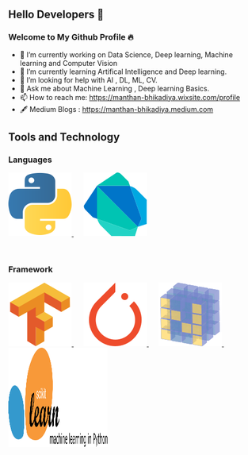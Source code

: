 ## Hello Developers 🧠
### Welcome to My Github Profile 🔥

- 🔭 I’m currently working on Data Science, Deep learning, Machine learning and Computer Vision
- 🌱 I’m currently learning Artifical Intelligence and Deep learning.
- 🤔 I’m looking for help with AI , DL, ML, CV.
- 💬 Ask me about Machine Learning , Deep learning Basics.
- 📫 How to reach me: https://manthan-bhikadiya.wixsite.com/profile
- 🖋 Medium Blogs : https://manthan-bhikadiya.medium.com

## Tools and Technology
### Languages
<p align="left">
  <a href="https://www.python.org/">
    <img src="Images/python-icon.svg" alt="" style="vertical-align:top margin:6px 4px">
  </a>
  &nbsp&nbsp&nbsp&nbsp
  <a href="https://dart.dev">
    <img src="Images/dart.svg" alt="" style="vertical-align:top margin:6px 4px">
  </a>
</p>
  <br>

### Framework
<p align="left">
  <a href="https://www.tensorflow.org/">
    <img src="Images/tensorflow-icon.svg" alt="" style="vertical-align:top margin:6px 4px">
  </a>
  &nbsp&nbsp&nbsp&nbsp
  <a href="https://pytorch.org/">
    <img src="Images/pytorch-icon.svg" alt="" style="vertical-align:top margin:6px 4px">
  </a>
  &nbsp&nbsp&nbsp&nbsp
  <a href="https://numpy.org">
    <img src="Images/numpy-icon.svg"  alt="" style="vertical-align:top margin:6px 4px">
  </a>
  &nbsp&nbsp&nbsp&nbsp
  <a href="https://scikit-learn.org/">
    <img src="Images/scikit-learn.svg"  width="200" height="200" alt="" style="vertical-align:top margin:6px 4px">
  </a>
</p>

